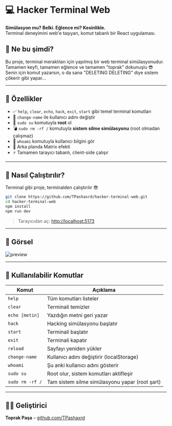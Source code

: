 # 💻 Hacker Terminal Web

**Simülasyon mu? Belki. Eğlence mi? Kesinlikle.**  
Terminal deneyimini web'e taşıyan, komut tabanlı bir React uygulaması.

## 🧠 Ne bu şimdi?

Bu proje, terminal meraklıları için yapılmış bir web terminal simülasyonudur.  
Tamamen keyfi, tamamen eğlence ve tamamen "toprak" dokunuşlu 😎  
Senin için komut yazarsın, o da sana "DELETING DELETING" diye sistem çökerir gibi yapar...

---

## 🧪 Özellikler

- ✅ `help`, `clear`, `echo`, `hack`, `exit`, `start` gibi temel terminal komutları  
- 👤 `change-name` ile kullanıcı adını değiştir  
- 🔐 `sudo su` komutuyla **root** ol  
- 💣 `sudo rm -rf /` komutuyla **sistem silme simülasyonu** (root olmadan çalışmaz)  
- 🤖 `whoami` komutuyla kullanıcı bilgini gör  
- 🎥 Arka planda Matrix efekti  
- ⚡ Tamamen tarayıcı tabanlı, client-side çalışır

---

## 🚀 Nasıl Çalıştırılır?

Terminal gibi proje, terminalden çalıştırılır 😎

```bash
git clone https://github.com/TPashaxrd/hacker-terminal-web.git
cd hacker-terminal-web
npm install
npm run dev
```

> Tarayıcıdan aç: [http://localhost:5173](http://localhost:5173)

---

## 📸 Görsel

![preview](https://user-images.githubusercontent.com/00000000/preview.png)

---

## 🔧 Kullanılabilir Komutlar

| Komut              | Açıklama                                         |
|--------------------|--------------------------------------------------|
| `help`             | Tüm komutları listeler                          |
| `clear`            | Terminali temizler                              |
| `echo [metin]`     | Yazdığın metni geri yazar                       |
| `hack`             | Hacking simülasyonu başlatır                    |
| `start`            | Terminali başlatır                              |
| `exit`             | Terminali kapatır                               |
| `reload`           | Sayfayı yeniden yükler                          |
| `change-name`      | Kullanıcı adını değiştirir (localStorage)       |
| `whoami`           | Şu anki kullanıcı adını gösterir                |
| `sudo su`          | Root olur, sistem komutları aktifleşir          |
| `sudo rm -rf /`    | Tam sistem silme simülasyonu yapar (root şart)  |

---

## 👨‍💻 Geliştirici

**Toprak Paşa** – [github.com/TPashaxrd](https://github.com/TPashaxrd)